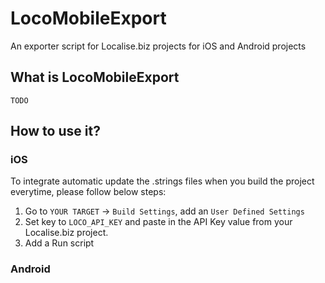 # LocoMobileExport
An exporter script for Localise.biz projects for iOS and Android projects

## What is LocoMobileExport

```TODO```

## How to use it?

### iOS

To integrate automatic update the .strings files when you build the project everytime, please follow below
 steps:
 
1. Go to `YOUR TARGET` -> `Build Settings`, add an `User Defined Settings`
2. Set key to `LOCO_API_KEY` and paste in the API Key value from your Localise.biz project.
3. Add a Run script

### Android


